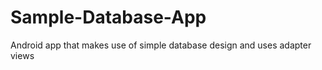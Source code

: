 # Sample-Database-App

Android app that makes use of simple database design and uses adapter views 
